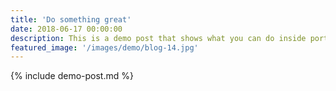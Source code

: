 ```yaml
---
title: 'Do something great'
date: 2018-06-17 00:00:00
description: This is a demo post that shows what you can do inside portfolio and blog posts. We’ve included everything you need to create engaging posts and case studies to show off your work in a beautiful way.
featured_image: '/images/demo/blog-14.jpg'
---
```


{% include demo-post.md %}
